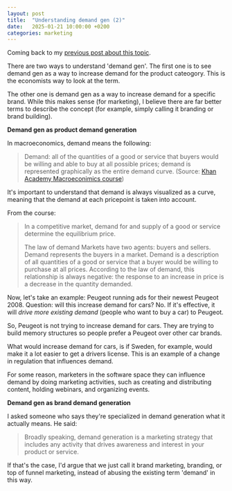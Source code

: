 ```yaml
---
layout: post
title:  "Understanding demand gen (2)"
date:   2025-01-21 10:00:00 +0200
categories: marketing
---
```




Coming back to my [previous post about this topic](https://thomasfrenkiel.com/marketing/2024/12/23/demand-gen.html).

There are two ways to understand 'demand gen'.
The first one is to see demand gen as a way to increase demand for the product cateogory. This is the economists way to look at the term. 

The other one is demand gen as a way to increase demand for a specific brand. While this makes sense (for marketing), I believe there are far better terms to describe the concept (for example, simply calling it branding or brand building).

**Demand gen as product demand generation**


In macroeconomics, demand means the following:
> Demand: all of the quantities of a good or service that buyers would be willing and able to buy at all possible prices; demand is represented graphically as the entire demand curve. (Source: [Khan Academy Macroeconimics course](https://www.khanacademy.org/economics-finance-domain/macroeconomics))

It's important to understand that demand is always visualized as a curve, meaning that the demand at each pricepoint is taken into account. 

From the course:
> In a competitive market, demand for and supply of a good or service determine the equilibrium price.
>  
> The law of demand
> Markets have two agents: buyers and sellers. Demand represents the buyers in a market. Demand is a description of all quantities of a good or service that a buyer would be willing to purchase at all prices.
> According to the law of demand, this relationship is always negative: the response to an increase in price is a decrease in the quantity demanded.


Now, let's take an example: Peugeot running ads for their newest Peugeot 2008. 
Question: will this increase demand for cars? 
No. If it's effective, it will *drive more existing demand* (people who want to buy a car) to Peugeot. 

So, Peugeot is not trying to increase demand for cars. They are trying to build memory structures so people prefer a Peugeot over other car brands.

What would increase demand for cars, is if Sweden, for example, would make it a lot easier to get a drivers license. This is an example of a change in regulation that influences demand.

For some reason, marketers in the software space they can influence demand by doing marketing activities, such as creating and distributing content, holding webinars, and organizing events. 

**Demand gen as brand demand generation**

I asked someone who says they're specialized in demand generation what it actually means. He said:

> Broadly speaking, demand generation is a marketing strategy that includes any activity that drives awareness and interest in your product or service.



If that's the case, I'd argue that we just call it brand marketing, branding, or top of funnel marketing, instead of abusing the existing term 'demand' in this way.

